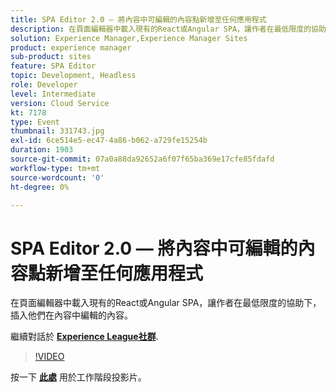 ```yaml
---
title: SPA Editor 2.0 — 將內容中可編輯的內容點新增至任何應用程式
description: 在頁面編輯器中載入現有的React或Angular SPA，讓作者在最低限度的協助下，插入他們在內容中編輯的內容。 此工作階段屬於Adobe Developers Live內容事件的一部分。
solution: Experience Manager,Experience Manager Sites
product: experience manager
sub-product: sites
feature: SPA Editor
topic: Development, Headless
role: Developer
level: Intermediate
version: Cloud Service
kt: 7178
type: Event
thumbnail: 331743.jpg
exl-id: 6ce514e5-ec47-4a86-b062-a729fe15254b
duration: 1903
source-git-commit: 07a0a88da92652a6f07f65ba369e17cfe85fdafd
workflow-type: tm+mt
source-wordcount: '0'
ht-degree: 0%

---
```


# SPA Editor 2.0 — 將內容中可編輯的內容點新增至任何應用程式

在頁面編輯器中載入現有的React或Angular SPA，讓作者在最低限度的協助下，插入他們在內容中編輯的內容。

繼續對話於 **[Experience League社群](https://adobe.ly/36Yd3v6)**.

>[!VIDEO](https://video.tv.adobe.com/v/331743/?quality=12&learn=on&hidetitle=true)

按一下 **[此處](/help/adobe-developers-live/assets/spa-editor-2-0.pdf)** 用於工作階段投影片。
